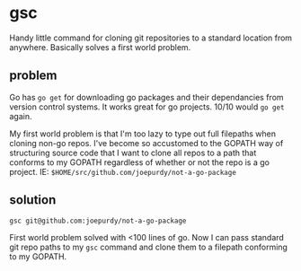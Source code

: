 # gsc

Handy little command for cloning git repositories to a standard location from anywhere. Basically solves a first world problem.

## problem

Go has `go get` for downloading go packages and their dependancies from version control systems. It works great for go projects. 10/10 would `go get` again.

My first world problem is that I'm too lazy to type out full filepaths when cloning non-go repos. I've become so accustomed to the GOPATH way of structuring source code that I want to clone all repos to a path that conforms to my GOPATH regardless of whether or not the repo is a go project. IE: `$HOME/src/github.com/joepurdy/not-a-go-package`

## solution

`gsc git@github.com:joepurdy/not-a-go-package`

First world problem solved with <100 lines of go. Now I can pass standard git repo paths to my `gsc` command and clone them to a filepath conforming to my GOPATH. 